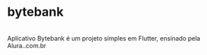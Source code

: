 # bytebank  <br />
  <br />
Aplicativo Bytebank é um projeto simples em Flutter, ensinado pela Alura..com.br  <br />
  <br />